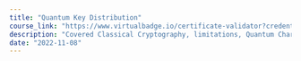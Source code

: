 ```yaml
---
title: "Quantum Key Distribution"
course_link: "https://www.virtualbadge.io/certificate-validator?credential=5f979a60-8256-47bb-b638-d64d28cc0315"
description: "Covered Classical Cryptography, limitations, Quantum Characteristics leading to BB84 Protocol, QKD with noise, and Entanglement-based QKD."
date: "2022-11-08"
---
```

